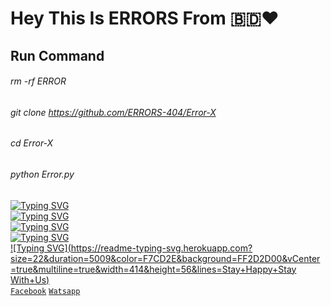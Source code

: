# Hey This Is ERRORS From 🇧🇩❤️
## Run Command 
###### rm -rf ERROR
###### git clone https://github.com/ERRORS-404/Error-X
###### cd Error-X
###### python Error.py
[![Typing SVG](https://readme-typing-svg.herokuapp.com?size=22&duration=5009&color=0283F7&background=FF2D2D00&vCenter=true&multiline=true&width=414&height=56&lines=ERRORS+404+HERE)](https://git.io/typing-svg) <br/>
[![Typing SVG](https://readme-typing-svg.herokuapp.com?size=22&duration=5009&color=F7CD2E&background=FF2D2D00&vCenter=true&multiline=true&width=414&height=56&lines=Wellcome+To+My+Github+Account)](https://git.io/typing-svg) <br/>
[![Typing SVG](https://readme-typing-svg.herokuapp.com?size=22&duration=5009&color=6CFF00&background=000000&vCenter=true&multiline=true&width=414&height=56&lines=THE+ERROR+X+TOOLS+FREE)](https://git.io/typing-svg) <br/>
[![Typing SVG](https://readme-typing-svg.herokuapp.com?size=22&duration=5009&color=0283F7&background=FF2D2D00&vCenter=true&multiline=true&width=414&height=56&lines=Don't+Forget+To+Follow+My+Github)](https://git.io/typing-svg) <br/>
[![Typing SVG](https://readme-typing-svg.herokuapp.com?size=22&duration=5009&color=F7CD2E&background=FF2D2D00&vCenter=true&multiline=true&width=414&height=56&lines=Stay+Happy+Stay With+Us)](https://git.io/typing-svg) <br/>
 [`Facebook`](https://www.facebook.com/Matal.Tools/)
[`Watsapp`](https://www.wa.me/+8801939958104)
